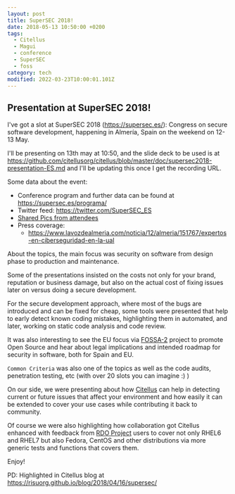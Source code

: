 ```yaml
---
layout: post
title: SuperSEC 2018!
date: 2018-05-13 10:50:00 +0200
tags:
  - Citellus
  - Magui
  - conference
  - SuperSEC
  - foss
category: tech
modified: 2022-03-23T10:00:01.101Z
---
```


## Presentation at SuperSEC 2018!

I've got a slot at SuperSEC 2018 (<https://supersec.es/>): Congress on secure software development, happening in Almería, Spain on the weekend on 12-13 May.

I'll be presenting on 13th may at 10:50, and the slide deck to be used is at <https://github.com/citellusorg/citellus/blob/master/doc/supersec2018-presentation-ES.md> and I'll be updating this once I get the recording URL.

Some data about the event:

- Conference program and further data can be found at <https://supersec.es/programa/>
- Twitter feed: <https://twitter.com/SuperSEC_ES>
- [Shared Pics from attendees](https://photos.google.com/share/AF1QipNI_PqleRD_ImbRhu7sOgfpoOYGLXMUdanNUov7GDktY4-A-o0b_8pEsKnlBnLgZg?key=VEw2bDRDNHJ3QXdYR0NReXZrcWdOa2JjSEdyNWhB)
- Press coverage:
  - <https://www.lavozdealmeria.com/noticia/12/almeria/151767/expertos-en-ciberseguridad-en-la-ual>

About the topics, the main focus was security on software from design phase to production and maintenance.

Some of the presentations insisted on the costs not only for your brand, reputation or business damage, but also on the actual cost of fixing issues later on versus doing a secure development.

For the secure development approach, where most of the bugs are introduced and can be fixed for cheap, some tools were presented that help to early detect known coding mistakes, highlighting them in automated, and later, working on static code analysis and code review.

It was also interesting to see the EU focus via [FOSSA-2](https://joinup.ec.europa.eu/collection/eu-fossa-2) project to promote Open Source and hear about legal implications and intended roadmap for security in software, both for Spain and EU.

`Common Criteria` was also one of the topics as well as the code audits, penetration testing, etc (with over 20 slots you can imagine :) )

On our side, we were presenting about how [Citellus](https://risuorg.github.io) can help in detecting current or future issues that affect your environment and how easily it can be extended to cover your use cases while contributing it back to community.

Of course we were also highlighting how collaboration got Citellus enhanced with feedback from [RDO Project](https://rdoproject.org) users to cover not only RHEL6 and RHEL7 but also Fedora, CentOS and other distributions via more generic tests and
functions that covers them.

Enjoy!

PD: Highlighted in Citellus blog at <https://risuorg.github.io/blog/2018/04/16/supersec/>
